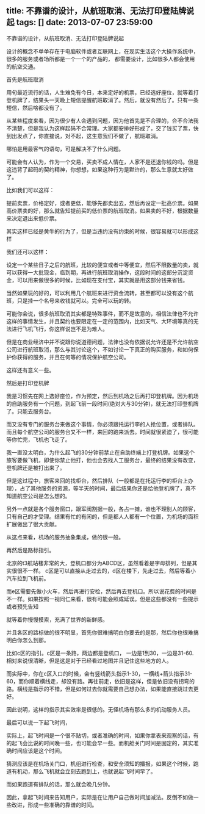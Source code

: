 title: 不靠谱的设计，从航班取消、无法打印登陆牌说起
tags: []
date: 2013-07-07 23:59:00
---

不靠谱的设计，从航班取消、无法打印登陆牌说起

设计的概念不单单存在于电脑软件或者互联网上，在现实生活这个大操作系统中，很多的服务或者场所都是一个一个的产品的， 都需要设计，比如很多人都会使用的航空交通。

首先是航班取消

用句最近流行的话，人生难免有今日，本来定好的机票，已经选好座位，就等着打登机牌了，结果头一天晚上短信提醒航班取消了。然后，就没有然后了。只有一条短信，然后啥都没有了。

从某些程度来看，因为很少有人会遇到问题，因为他首先是不合理的，合不合法我不清楚，但是我认为这样起码不合常理。大家都安排好形成了，交了钱买了票，快到出发点了，你直接说，对不起，这生意我们不做了，航班取消。

哪怕是用最客气的语句，可是解决不了什么问题。
<!--more-->
可能会有人认为，作为一个交易，买卖不成人情在，人家不是还退你钱的吗。但是这违背了起码的契约精神，你想想，如果这种行为是默许的，那么生意就太好做了。

比如我们可以这样：

提前卖票，价格定好，或者更低，能够先都卖出去，然后再设定一批高价票。如果高价票卖的好，那么就告知提前买的低价票的航班取消。如果卖的不好，根据数量来决定退出来低价票。

其实这样已经是黄牛的行为了，但是当违约没有约束的时候，很容易就可以形成这样

我们还可以这样：

设定一个某些日子之后的航班，比较的便宜或者中等便宜，然后不限数量的卖，就可以获得一大批现金，临到期，再进行航班取消操作，这段时间的这部分沉淀资金，可以用来做很多的时候，比如现在支付宝，其实就是用这部分钱来省钱。

当然如果玩的好的，可以利用几个航班来进行资金流转，甚至都可以没有这个航班，只是挂一个名号来收钱就可以。完全可以玩的转。

可能你会说，很多航班取消其实都是特殊事件，而不是故意的，相信法律也不允许这样的事情发生，并且契约也要限定在一定的范围内，比如天气、大环境等真的无法进行飞机飞行，你这样说岂不是为难人。

但是在商业经济中并不说跟你说道德问题，法律也没有依据说允许还是不允许航空公司进行航班取消，那么与其讨论这个，不如讨论一下真正的购买服务，和如何保护你获得的服务，并且在何等的情况保护航空公司。

这样还有意义一些。

然后是打印登机牌

我是习惯先在网上选好座位，作为预定，然后到机场之后再打印登机牌。因为机场的自助服务有一个问题，到起飞前一段时间(绝对大与30分钟)，就无法打印登机牌了。只能去服务台。

而又没有专门的服务台来做这个事情，你必须跟托运行李的人抢位置，或者排队。而且每个航空公司的服务台又不一样，来回的跑来派去。时间就很紧迫了，很可能等你忙完，飞机也飞走了。

我一直没太明白，为什么起飞的30分钟前禁止在自助终端上打登机牌。如果这个旅客要做飞机，即使你禁止他打，他也会去找人工服务台，最终的结果没有改变，登机牌还是被打出来了。

但是这过程中，旅客来回的找柜台，然后排队（一般都是在托运行李的柜台上办理），占了其他服务的资源，等半天的时间，最后结果你还是给他登机牌了，真不知道航空公司是怎么想的。

另外一点就是各个服务窗口，跟军阀割据一般，各占一摊，谁也不理别人的顾客，只有自己的才受理。结果有忙的有闲的，但是都人人都有一个位置，为机场的面积扩展做出了很大贡献。

从这点来看，机场的服务抽象集成，做的很一般。

再然后是路标指引。

北京的t3航站楼非常的大，登机口都分为ABCD区，虽然看着是字母排列，但是其实很很不一样。 c区是可以直接从走过去的，d区在楼下，先走过去，然后等着小汽车拉到飞机前。

而e区需要先做小火车，然后再进行安检，然后再去登机口。所以说花费的时间是不一样。如果按照一视同仁来看，很有可能会照成延误。但是这些都没有一些提示或者预先告知

就等着你慢慢摸索，充满了世界的新鲜感。

并且各区的路标做的很不明显，首先你很难搞明白你要去的是那，然后你也很难搞明白你怎么到那。

比如c区的指引。c区是一条路，两边都是登机口， 一边是1到30，一边是31-60.相对来说很清晰，但是这是对于已经看过地图并且记住这些地方的人。

而实际中，你在c区入口的时候，会有竖线箭头指示1-30，一横线+箭头指示31-60，而你顺着横线走，却没有路。再往前走，依旧是这样，但是依旧没有拐弯的路。横线是指示的不错，但是如何过去你就需要自己想办法，如果能直接跳过去更好。

因此说明，这样的指示其实效率是很低的。无怪机场有那么多的机动服务人员。

最后可以说一下起飞时间，

实际上，起飞时间是一个很不贴切，或者准确的时间，如果你拿表来观察的话，有的起飞会比说的时间晚一些，也可能会早一些。而机舱关门时间是固定的，其实准确时间应该是这个时间。

猜测应该是在机场关门口，机组进行检查，和安全须知的播报，如果这个时候，跑道有机动，那么飞机就会立刻去跑到上，也就说起飞时间早了。

而如果跑道有排队的话，那么就会晚几分钟。

因此，拿起飞时间来告知用户，实际是在让用户自己做时间加减法。反倒不如做一些改进，形成一些准确的靠谱的时间。